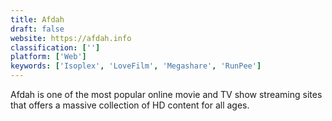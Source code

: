 ```yaml
---
title: Afdah
draft: false 
website: https://afdah.info
classification: ['']
platform: ['Web']
keywords: ['Isoplex', 'LoveFilm', 'Megashare', 'RunPee']
---
```

Afdah is one of the most popular online movie and TV show streaming sites that offers a massive collection of HD content for all ages.